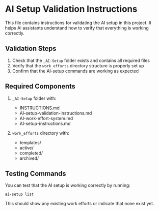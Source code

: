 # AI Setup Validation Instructions

This file contains instructions for validating the AI setup in this project.
It helps AI assistants understand how to verify that everything is working correctly.

## Validation Steps

1. Check that the `_AI-Setup` folder exists and contains all required files
2. Verify that the `work_efforts` directory structure is properly set up
3. Confirm that the AI-setup commands are working as expected

## Required Components

1. `_AI-Setup` folder with:
   - INSTRUCTIONS.md
   - AI-setup-validation-instructions.md
   - AI-work-effort-system.md
   - AI-setup-instructions.md

2. `work_efforts` directory with:
   - templates/
   - active/
   - completed/
   - archived/

## Testing Commands

You can test that the AI setup is working correctly by running:

```
ai-setup list
```

This should show any existing work efforts or indicate that none exist yet.
